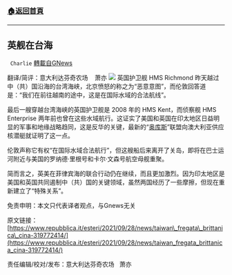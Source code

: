 ###  [:house:返回首頁](https://github.com/ourhimalayas/txt)
---


## 英舰在台海
` Charlie` [轉載自GNews](https://gnews.org/zh-hans/1562323/)

翻译/简评：意大利达芬奇农场    萧亦
![](https://assets.gnews.org/wp-content/uploads/2021/09/0929-4.jpeg)
英国护卫舰 HMS Richmond 昨天越过中（共）国沿海的台湾海峡，北京愤怒的称之为“恶意意图”，而伦敦回答道是：“我们在前往越南的途中，这是在国际水域的合法航线”。

最后一艘穿越台湾海峡的英国护卫舰是 2008 年的 HMS Kent，而侦察舰 HMS Enterprise 两年前也曾在这些水域航行。这证实了美国和英国在印太地区日益明显的军事和地缘战略趋同，这是反华的关键，最新的“[奥库斯](https://www.repubblica.it/esteri/2021/09/16/news/biden_partnership_con_gb_e_australia_sulla_sicurezza_nell_accordo_si_parla_anche_di_sottomarini_a_propulsione_nucleare-317995166/)”联盟向澳大利亚供应核潜艇就证明了这一点。

伦敦声称它有权“在国际水域合法航行”，但这艘船后来离开了关岛，即将在巴士运河附近与美国的罗纳德·里根号和卡尔·文森号航空母舰重聚。

简而言之，英美在菲律宾海的联合行动仍在继续，而且更加激烈。因为印太地区是美国和英国共同遏制中（共）国的关键领域，虽然两国经历了一些摩擦，但现在重新建立了“特殊关系”。

免责申明：本文只代表译者观点，与Gnews无关

原文链接：[https://www.repubblica.it/esteri/2021/09/28/news/taiwan\_fregata\_brittanica\_cina-319772414/](https://www.repubblica.it/esteri/2021/09/28/news/taiwan_fregata_brittanica_cina-319772414/)

责任编辑/校对/发布：意大利达芬奇农场   萧亦

